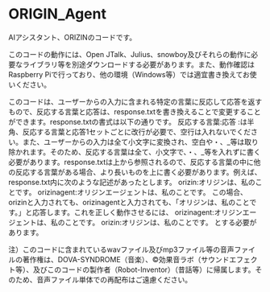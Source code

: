 # ORIGIN_Agent
AIアシスタント、ORIZINのコードです。

このコードの動作には、Open JTalk、Julius、snowboy及びそれらの動作に必要なライブラリ等を別途ダウンロードする必要があります。また、動作確認はRaspberry Piで行っており、他の環境（Windows等）では適宜書き換えてお使いください。

このコードは、ユーザーからの入力に含まれる特定の言葉に反応して応答を返すもので、反応する言葉と応答は、response.txtを書き換えることで変更することができます。response.txtの書式は以下の通りです。
反応する言葉:応答
:は半角、反応する言葉と応答1セットごとに改行が必要で、空行は入れないでください。また、ユーザーからの入力は全て小文字に変換され、空白や・、_等は取り除かれます。そのため、反応する言葉は全て、小文字で、・、_等を入れずに書く必要があります。response.txtは上から参照されるので、反応する言葉の中に他の反応する言葉がある場合、より長いものを上に書く必要があります。例えば、response.txt内に次のような記述があったとします。
orizin:オリジンは、私のことです。
orizinagent:オリジンエージェントは、私のことです。
この場合、orizinと入力されても、orizinagentと入力されても、「オリジンは、私のことです。」と応答します。これを正しく動作させるには、
orizinagent:オリジンエージェントは、私のことです。
orizin:オリジンは、私のことです。
とする必要があります。

注）このコードに含まれているwavファイル及びmp3ファイル等の音声ファイルの著作権は、DOVA-SYNDROME（音楽）、©効果音ラボ（サウンドエフェクト等）、及びこのコードの製作者（Robot-Inventor）（昔話等）に帰属します。そのため、音声ファイル単体での再配布はご遠慮ください。
